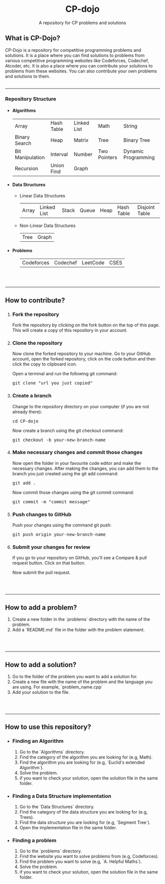 <h1 align="center">CP-dojo</h1>
<p align="center">A repository for CP problems and solutions</p>

<h2> What is CP-Dojo? </h2>
CP-Dojo is a repository for competitive programming problems and solutions. It is a place where you can find solutions to problems from various competitive programming websites like Codeforces, Codechef, Atcoder, etc. It is also a place where you can contribute your solutions to problems from these websites. You can also contribute your own problems and solutions to them.
<br/><br/>

----------------------------------------------
<h3>Repository Structure</h3>
<ul>
    <li>
    <h4>Algorithms</h4>
    <table>
        <tr>
            <td>Array</td>
            <td>Hash Table</td>
            <td>Linked List</td>
            <td>Math</td>
            <td>String</td>
        </tr>
        <tr>
            <td>Binary Search</td>
            <td>Heap</td>
            <td>Matrix</td>
            <td>Tree</td>
            <td>Binary Tree</td>
        </tr>
        <tr>
            <td>Bit Manipulation</td>
            <td>Interval</td>
            <td>Number</td>
            <td>Two Pointers</td>
            <td>Dynamic Programming</td>
        </tr>
        <tr>
            <td>Recursion</td>
            <td>Union Find</td>
            <td>Graph</td>
        </tr>
    </table>
    </li>
    <li>
    <h4>Data Structures</h4>
    <ul>
            <li>Linear Data Structures</li>
            <table>
                <tr>
                    <td>Array</td>
                    <td>Linked List</td>
                    <td>Stack</td>
                    <td>Queue</td>
                    <td>Heap</td>
                    <td>Hash Table</td>
                    <td>Disjoint Table</td>
                </tr>
            </table>
            <li>Non-Linear Data Structures</li>
            <table>
                <td>Tree</td>
                <td>Graph</td>
            </table>
        </ul>
    </li>
    <li>
    <h4>Problems</h4>
    <ul>
        <table>
            <td>Codeforces</td>
            <td>Codechef</td>
            <td>LeetCode</td>
            <td>CSES</td>
        </table>
    </ul>
    </li>
</ul>
<br/><br/>

----------------------------------------------
<div id="How to contribute?">
    <h2> How to contribute? </h2>
    <ol>
        <li>
            <h3> Fork the repository </h3>
            <p>Fork the repository by clicking on the fork button on the top of this page. This will create a copy of this repository in your account.</p>
        </li>
        <li>
            <h3> Clone the repository </h3>
            <p>Now clone the forked repository to your machine. Go to your GitHub account, open the forked repository, click on the code button and then click the copy to clipboard icon.</p>
            <p>Open a terminal and run the following git command:</p>
            <pre>git clone "url you just copied"</pre>
        </li>
        <li>
            <h3> Create a branch </h3>
            <p>Change to the repository directory on your computer (if you are not already there):</p>
            <pre>cd CP-dojo</pre>
            <p>Now create a branch using the git checkout command:</p>
            <pre>git checkout -b your-new-branch-name</pre>
        </li>
        <li>
            <h3> Make necessary changes and commit those changes </h3>
            <p>Now open the folder in your favourite code editor and make the necessary changes. After making the changes, you can add them to the branch you just created using the git add command:</p>
            <pre>git add .</pre>
            <p>Now commit those changes using the git commit command:</p>
            <pre>git commit -m "commit message"</pre>
        </li>
        <li>
            <h3> Push changes to GitHub </h3>
            <p>Push your changes using the command git push:</p>
            <pre>git push origin your-new-branch-name</pre>
        </li>
        <li>
            <h3> Submit your changes for review </h3>
            <p>If you go to your repository on GitHub, you'll see a Compare & pull request button. Click on that button.</p>
            <p>Now submit the pull request.</p>
        </li>
    </ol>
</div>
<br/><br/>

----------------------------------------------
<h2> How to add a problem? </h2>

<ol>
    <li> Create a new folder in the `problems` directory with the name of the problem. </li>
    <li> Add a `README.md` file in the folder with the problem statement. </li>
</ol>
<br/><br/>

----------------------------------------------
<h2> How to add a solution? </h2>

<ol>
    <li> Go to the folder of the problem you want to add a solution for. </li>
    <li> Create a new file with the name of the problem and the language you are using. For example, `problem_name.cpp` </li>
    <li> Add your solution to the file. </li>
</ol>

<br/><br/>

----------------------------------------------
<h2> How to use this repository? </h2>
<ul>
    <li>
        <h3> Finding an Algorithm </h3>
        <ol>
            <li>Go to the `Algorithms` directory.</li>
            <li>Find the category of the algorithm you are looking for (e.g, Math).</li>
            <li>Find the algorithm you are looking for (e.g, `Euclid's extended Algorithm`).</li>
            <li>Solve the problem.</li>
            <li>if you want to check your solution, open the solution file in the same folder.</li>
        </ol>
    <li>
        <h3> Finding a Data Structure implementation </h3>
        <ol>
            <li>Go to the `Data Structures` directory.</li>
            <li>Find the category of the data structure you are looking for (e.g, Trees).</li>
            <li>Find the data structure you are looking for (e.g, `Segment Tree`).</li>
            <li>Open the implementation file in the same folder.</li>
        </ol>
    <li>
        <h3> Finding a problem </h3>
        <ol>
            <li>Go to the `problems` directory.</li>
            <li>Find the website you want to solve problems from (e.g, Codeforces).</li>
            <li>Find the problem you want to solve (e.g, `A. Helpful Maths`).</li>
            <li>Solve the problem.</li>
            <li>if you want to check your solution, open the solution file in the same folder.</li>
        </ol>
    </li>
</ul>

